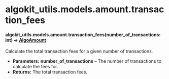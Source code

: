 # algokit_utils.models.amount.transaction_fees

#### algokit_utils.models.amount.transaction_fees(number_of_transactions: int) → [AlgoAmount](AlgoAmount.md#AlgoAmount)

Calculate the total transaction fees for a given number of transactions.

* **Parameters:**
  **number_of_transactions** – The number of transactions to calculate the fees for.
* **Returns:**
  The total transaction fees.
